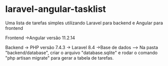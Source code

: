 # laravel-angular-tasklist
Uma lista de tarefas simples utilizando Laravel para backend e Angular para frontend

Frontend
->Angular versão 11.2.14

Backend
-> PHP versão 7.4.3
-> Laravel 8.4
->Base de dados
--> Na pasta "backend/database", criar o arquivo "database.sqlite" e rodar o comando "php artisan migrate" para gerar a tabela de tarefas.
